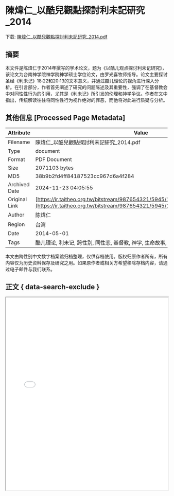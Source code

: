 # 陳煒仁_以酷兒觀點探討利未記研究_2014

<!-- tcd_download_link -->
下载: <a href="../陳煒仁_以酷兒觀點探討利未記研究_2014.pdf" download>陳煒仁_以酷兒觀點探討利未記研究_2014.pdf</a>
<!-- tcd_download_link_end -->

## 摘要

<!-- tcd_abstract -->
本文件是陈煒仁于2014年撰写的学术论文，题为《以酷儿观点探讨利未记研究》，该论文为台南神学院神学院神学硕士学位论文，由罗光喜牧师指导。论文主要探讨圣经《利未记》18:22和20:13的文本意义，并通过酷儿理论的视角进行深入分析。在引言部分，作者首先阐述了研究的问题陈述及其重要性，强调了在基督教会中对同性性行为的引用，尤其是《利未记》所引发的伦理和神学争议。作者在文中指出，传统解读往往将同性性行为视作绝对的罪恶，而他将对此进行质疑与分析。

<!-- tcd_abstract_end -->

## 其他信息 [Processed Page Metadata]

| Attribute       | Value                                  |
|-----------------|----------------------------------------|
| Filename        | 陳煒仁_以酷兒觀點探討利未記研究_2014.pdf                             |
| Type            | document                                 |
| Format          | PDF Document                               |
| Size            | 2071103 bytes                           |
| MD5             | 38b9b2fd4ff84187523cc967d6a4f284                                  |
| Archived Date   | 2024-11-23 04:05:55                             |
| Original Link   | [https://ir.taitheo.org.tw/bitstream/987654321/5945/1/%3F%3F%3F_20140526.pdf](https://ir.taitheo.org.tw/bitstream/987654321/5945/1/%3F%3F%3F_20140526.pdf)                         |
| Author          | 陈煒仁                               |
| Region          | 台湾                               |
| Date            | 2014-05-01                                 |
| Tags            | 酷儿理论, 利未记, 跨性别, 同性恋, 基督教, 神学, 生命故事, 性别研究, 社会环境, 文化批评                                 |

本文由跨性别中文数字档案馆归档整理，仅供存档使用。版权归原作者所有，所有内容仅为历史资料保存及研究之用。如果原作者或相关方希望移除存档内容，请通过电子邮件与我们联系。

## 正文 { data-search-exclude }

<!-- tcd_main_text -->
<iframe src="../陳煒仁_以酷兒觀點探討利未記研究_2014.pdf" width="100%" height="600px">
    <p>无法显示PDF，请下载查看。</p>
</iframe>
<!-- tcd_main_text_end -->

